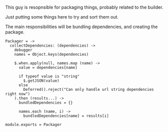 This guy is resopnsible for packaging things, probably related to the builder.

Just putting some things here to try and sort them out.

The main responsibilities will be bundling dependencies, and creating the
package.

    Packager = ->
      collectDependencies: (dependencies) ->
        debugger
        names = Object.keys(dependencies)
      
        $.when.apply(null, names.map (name) ->
          value = dependencies[name]
          
          if typeof value is "string"
            $.getJSON(value)
          else
            Deferred().reject("Can only handle url string dependencies right now")
        ).then (results...) ->
          bundledDependencies = {}

          names.each (name, i) ->
            bundledDependencies[name] = results[i]

    module.exports = Packager
